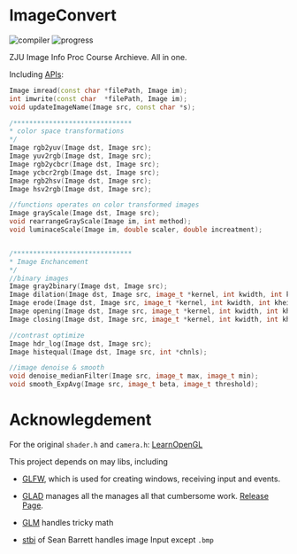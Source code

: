 # ImageConvert
![compiler](https://img.shields.io/badge/Compiler-Visual%20Studio%202017-blue.svg)
![progress](http://progressed.io/bar/15?title=progress)

ZJU Image Info Proc Course Archieve. All in one.


Including [APIs](https://github.com/linwe2012/ImageConvert/blob/master/ImageConvert/ImageConvert/bmp.h):
```c++
Image imread(const char *filePath, Image im);
int imwrite(const char  *filePath, Image im);
void updateImageName(Image src, const char *s);

/******************************
* color space transformations
*/
Image rgb2yuv(Image dst, Image src);
Image yuv2rgb(Image dst, Image src);
Image rgb2ycbcr(Image dst, Image src);
Image ycbcr2rgb(Image dst, Image src);
Image rgb2hsv(Image dst, Image src);
Image hsv2rgb(Image dst, Image src);

//functions operates on color transformed images
Image grayScale(Image dst, Image src);
void rearrangeGrayScale(Image im, int method);
void luminaceScale(Image im, double scaler, double increatment);


/******************************
* Image Enchancement
*/
//binary images
Image gray2binary(Image dst, Image src);
Image dilation(Image dst, Image src, image_t *kernel, int kwidth, int kheight);
Image erode(Image dst, Image src, image_t *kernel, int kwidth, int kheight);
Image opening(Image dst, Image src, image_t *kernel, int kwidth, int kheight);
Image closing(Image dst, Image src, image_t *kernel, int kwidth, int kheight);

//contrast optimize
Image hdr_log(Image dst, Image src);
Image histequal(Image dst, Image src, int *chnls);

//image denoise & smooth
void denoise_medianFilter(Image src, image_t max, image_t min);
void smooth_ExpAvg(Image src, image_t beta, image_t threshold);

```

# Acknowlegdement

For the original `shader.h` and `camera.h`: [LearnOpenGL](https://learnopengl.com/)

This project depends on may libs, including

- [GLFW](https://www.glfw.org/), which is used for creating windows, receiving input and events.

- [GLAD](https://github.com/Dav1dde/glad) manages all the manages all that cumbersome work. [Release Page](https://glad.dav1d.de/).

- [GLM](https://github.com/g-truc/glm) handles tricky math

- [stbi](https://github.com/nothings/stb) of Sean Barrett handles image Input except `.bmp`
 
